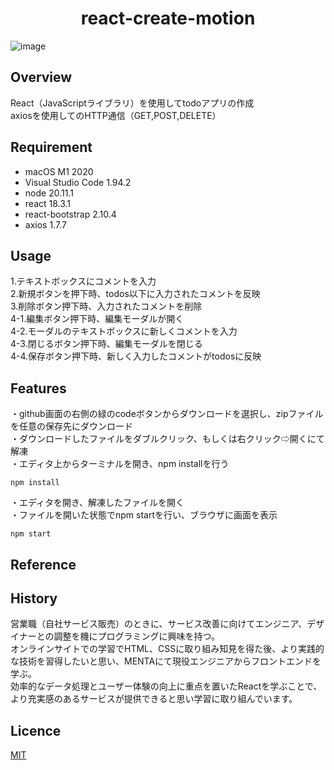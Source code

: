 <h1 align="center">
react-create-motion
</h1>


![image](https://github.com/user-attachments/assets/8b59c7d2-5ffe-4f33-abe5-01429cf5944b)

## Overview
React（JavaScriptライブラリ）を使用してtodoアプリの作成  
axiosを使用してのHTTP通信（GET,POST,DELETE）

## Requirement
- macOS M1 2020
- Visual Studio Code 1.94.2
- node 20.11.1
- react 18.3.1
- react-bootstrap 2.10.4
- axios 1.7.7

## Usage
1.テキストボックスにコメントを入力  
2.新規ボタンを押下時、todos以下に入力されたコメントを反映  
3.削除ボタン押下時、入力されたコメントを削除  
4-1.編集ボタン押下時、編集モーダルが開く  
4-2.モーダルのテキストボックスに新しくコメントを入力  
4-3.閉じるボタン押下時、編集モーダルを閉じる  
4-4.保存ボタン押下時、新しく入力したコメントがtodosに反映

## Features
・github画面の右側の緑のcodeボタンからダウンロードを選択し、zipファイルを任意の保存先にダウンロード  
・ダウンロードしたファイルをダブルクリック、もしくは右クリック⇨開くにて解凍  
・エディタ上からターミナルを開き、npm installを行う  
```
npm install
```
・エディタを開き、解凍したファイルを開く  
・ファイルを開いた状態でnpm startを行い、ブラウザに画面を表示  
```
npm start
```

## Reference

## History
営業職（自社サービス販売）のときに、サービス改善に向けてエンジニア、デザイナーとの調整を機にプログラミングに興味を持つ。  
オンラインサイトでの学習でHTML、CSSに取り組み知見を得た後、より実践的な技術を習得したいと思い、MENTAにて現役エンジニアからフロントエンドを学ぶ。  
効率的なデータ処理とユーザー体験の向上に重点を置いたReactを学ぶことで、より充実感のあるサービスが提供できると思い学習に取り組んでいます。

## Licence

[MIT](https://......)
